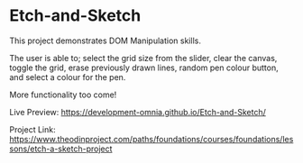# Etch-and-Sketch

This project demonstrates DOM Manipulation skills.

The user is able to; select the grid size from the slider, clear the canvas, toggle the grid, erase previously drawn lines, random pen colour button, and select a colour for the pen.

More functionality too come!

Live Preview: https://development-omnia.github.io/Etch-and-Sketch/

Project Link: https://www.theodinproject.com/paths/foundations/courses/foundations/lessons/etch-a-sketch-project
